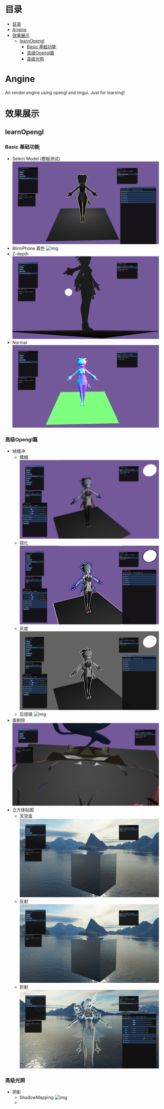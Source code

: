 # 目录
- [目录](#目录)
- [Angine](#angine)
- [效果展示](#效果展示)
  - [learnOpengl](#learnopengl)
    - [Basic 基础功能](#basic-基础功能)
    - [高级Opengl篇](#高级opengl篇)
    - [高级光照](#高级光照)

# Angine
An render engine using opengl and imgui. Just for learning!

# 效果展示
## learnOpengl
### Basic 基础功能
- Select Model (模板测试)
  ![img](res/output/gifs/border.jpg)
- BlinnPhone 着色
  ![img](res/output/gifs/Blinn-phone.gif)
- Z-depth
  ![img](res/output/gifs/Z-depth.jpg)
- Normal
  ![img](res/output/gifs/Normal.jpg)

### 高级Opengl篇
- 帧缓冲
  - 模糊
    ![img](res/output/gifs/blur.jpg)
  - 锐化
    ![img](res/output/gifs/Sharpen.jpg)
  - 灰度
    ![img](res/output/gifs/GreyScale.jpg)
  - 后视镜
    ![img](res/output/gifs/backmirror.gif)
- 面剔除
    ![img](res/output/gifs/image.png)
- 立方体贴图
  - 天空盒
    ![img](res/output/gifs/skybox.jpg)
  - 反射
    ![img](res/output/gifs/skybox.jpg)
  - 折射
    ![img](res/output/gifs/Refract.png)

### 高级光照
- 阴影
  - ShadowMapping
    ![img](res/output/gifs/ShadowMap.jpg)
  - 
